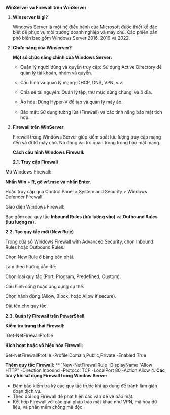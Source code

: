 ﻿**WinServer và Firewall trên WinServer**

1. **Winserver là gì?**

   Windows Server là một hệ điều hành của Microsoft được thiết kế đặc biệt để phục vụ môi trường doanh nghiệp và máy chủ. Các phiên bản phổ biến bao gồm Windows Server 2016, 2019 và 2022.

1. **Chức năng của Winserver?**

   **Một số chức năng chính của Windows Server:**

   + Quản lý người dùng và quyền truy cập: Sử dụng Active Directory để quản lý tài khoản, nhóm và quyền.

   + Cấu hình và quản lý mạng: DHCP, DNS, VPN, v.v.

   + Chia sẻ tài nguyên: Quản lý tệp, thư mục dùng chung, và ổ đĩa.

   + Ảo hóa: Dùng Hyper-V để tạo và quản lý máy ảo.

   + Bảo mật: Sử dụng tường lửa (Firewall) và các tính năng bảo mật tích hợp.

1. **Firewall trên WinServer**

   Firewall trong Windows Server giúp kiểm soát lưu lượng truy cập mạng đến và đi từ máy chủ. Nó đóng vai trò quan trọng trong bảo mật mạng.




   **Cách cấu hình Windows Firewall:**

   **2.1. Truy cập Firewall**

Mở Windows Firewall:

**Nhấn Win + R, gõ wf.msc và nhấn Enter**.

Hoặc truy cập qua Control Panel > System and Security > Windows Defender Firewall.

Giao diện Windows Firewall:

Bao gồm các quy tắc **Inbound Rules (lưu lượng vào)** và **Outbound Rules (lưu lượng ra).**

**2.2. Tạo quy tắc mới (New Rule)**

Trong cửa sổ Windows Firewall with Advanced Security, chọn Inbound Rules hoặc Outbound Rules.

Chọn New Rule ở bảng bên phải.

Làm theo hướng dẫn để:

Chọn loại quy tắc (Port, Program, Predefined, Custom).

Cấu hình cổng hoặc ứng dụng cụ thể.

Chọn hành động (Allow, Block, hoặc Allow if secure).

Đặt tên cho quy tắc.



**2.3. Quản lý Firewall trên PowerShell**

**Kiểm tra trạng thái Firewall:**

`Get-NetFirewallProfile

**Kích hoạt hoặc vô hiệu hóa Firewall:**

Set-NetFirewallProfile -Profile Domain,Public,Private -Enabled True

**Thêm quy tắc Firewall:**
**
`New-NetFirewallRule -DisplayName "Allow HTTP" -Direction Inbound -Protocol TCP -LocalPort 80 -Action Allow
4. **Các lưu ý khi sử dụng Firewall trong Window Server**
- Đảm bảo kiểm tra kỹ các quy tắc trước khi áp dụng để tránh làm gián đoạn dịch vụ.
- Theo dõi log Firewall để phát hiện các vấn đề về bảo mật.
- Kết hợp Firewall với các giải pháp bảo mật khác như VPN, mã hóa dữ liệu, và phần mềm chống mã độc.
